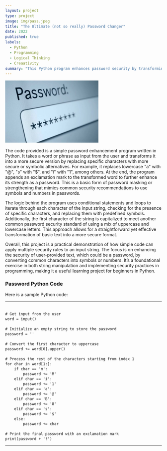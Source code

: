 ```yaml
---
layout: project
type: project
image: img/pass.jpeg
title: "The Ultimate (not so really) Password Changer"
date: 2022
published: true
labels:
  - Python
  - Programming
  - Logical Thinking
  - Creaativity 
summary: "This Python program enhances password security by transforming user input through character replacements, capitalization, and symbol insertion, applying common password-strengthening practices."
---
```


<img width="300px" class="img-fluid" src="../img/password.jpeg">

The code provided is a simple password enhancement program written in Python. It takes a word or phrase as input from the user and transforms it into a more secure version by replacing specific characters with more secure or symbolic alternatives. For example, it replaces lowercase "a" with "@", "s" with "$", and "i" with "1", among others. At the end, the program appends an exclamation mark to the transformed word to further enhance its strength as a password. This is a basic form of password masking or strengthening that mimics common security recommendations to use symbols and numbers in passwords.

The logic behind the program uses conditional statements and loops to iterate through each character of the input string, checking for the presence of specific characters, and replacing them with predefined symbols. Additionally, the first character of the string is capitalized to meet another common password security standard of using a mix of uppercase and lowercase letters. This approach allows for a straightforward yet effective transformation of basic text into a more secure format.

Overall, this project is a practical demonstration of how simple code can apply multiple security rules to an input string. The focus is on enhancing the security of user-provided text, which could be a password, by converting common characters into symbols or numbers. It’s a foundational exercise in both string manipulation and implementing security practices in programming, making it a useful learning project for beginners in Python.

### Password Python Code

Here is a sample Python code:

<hr>

<pre><code>
# Get input from the user
word = input()

# Initialize an empty string to store the password
password = ''

# Convert the first character to uppercase
password += word[0].upper()

# Process the rest of the characters starting from index 1
for char in word[1:]:
    if char == 'm':
        password += 'M'
    elif char == 'i':
        password += '1'
    elif char == 'a':
        password += '@'
    elif char == 'B':
        password += '8'
    elif char == 's':
        password += '$'
    else:
        password += char

# Print the final password with an exclamation mark
print(password + '!')
</code></pre>

<hr>


